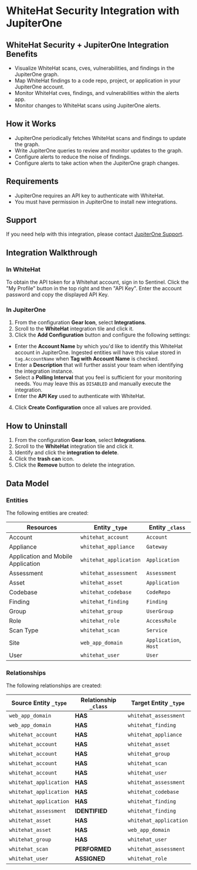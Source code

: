 # WhiteHat Security Integration with JupiterOne

## WhiteHat Security + JupiterOne Integration Benefits

- Visualize WhiteHat scans, cves, vulnerabilities, and findings in the
  JupiterOne graph.
- Map WhiteHat findings to a code repo, project, or application in your
  JupiterOne account.
- Monitor WhiteHat cves, findings, and vulnerabilities within the alerts app.
- Monitor changes to WhiteHat scans using JupiterOne alerts.

## How it Works

- JupiterOne periodically fetches WhiteHat scans and findings to update the
  graph.
- Write JupiterOne queries to review and monitor updates to the graph.
- Configure alerts to reduce the noise of findings.
- Configure alerts to take action when the JupiterOne graph changes.

## Requirements

- JupiterOne requires an API key to authenticate with WhiteHat.
- You must have permission in JupiterOne to install new integrations.

## Support

If you need help with this integration, please contact
[JupiterOne Support](https://support.jupiterone.io).

## Integration Walkthrough

### In WhiteHat

To obtain the API token for a Whitehat account, sign in to Sentinel. Click the
"My Profile" button in the top right and then "API Key". Enter the account
password and copy the displayed API Key.

### In JupiterOne

1. From the configuration **Gear Icon**, select **Integrations**.
2. Scroll to the **WhiteHat** integration tile and click it.
3. Click the **Add Configuration** button and configure the following settings:

- Enter the **Account Name** by which you'd like to identify this WhiteHat
  account in JupiterOne. Ingested entities will have this value stored in
  `tag.AccountName` when **Tag with Account Name** is checked.
- Enter a **Description** that will further assist your team when identifying
  the integration instance.
- Select a **Polling Interval** that you feel is sufficient for your monitoring
  needs. You may leave this as `DISABLED` and manually execute the integration.
- Enter the **API Key** used to authenticate with WhiteHat.

4. Click **Create Configuration** once all values are provided.

## How to Uninstall

1. From the configuration **Gear Icon**, select **Integrations**.
2. Scroll to the **WhiteHat** integration tile and click it.
3. Identify and click the **integration to delete**.
4. Click the **trash can** icon.
5. Click the **Remove** button to delete the integration.

<!-- {J1_DOCUMENTATION_MARKER_START} -->
<!--
********************************************************************************
NOTE: ALL OF THE FOLLOWING DOCUMENTATION IS GENERATED USING THE
"j1-integration document" COMMAND. DO NOT EDIT BY HAND! PLEASE SEE THE DEVELOPER
DOCUMENTATION FOR USAGE INFORMATION:

https://github.com/JupiterOne/sdk/blob/main/docs/integrations/development.md
********************************************************************************
-->

## Data Model

### Entities

The following entities are created:

| Resources                          | Entity `_type`         | Entity `_class`       |
| ---------------------------------- | ---------------------- | --------------------- |
| Account                            | `whitehat_account`     | `Account`             |
| Appliance                          | `whitehat_appliance`   | `Gateway`             |
| Application and Mobile Application | `whitehat_application` | `Application`         |
| Assessment                         | `whitehat_assessment`  | `Assessment`          |
| Asset                              | `whitehat_asset`       | `Application`         |
| Codebase                           | `whitehat_codebase`    | `CodeRepo`            |
| Finding                            | `whitehat_finding`     | `Finding`             |
| Group                              | `whitehat_group`       | `UserGroup`           |
| Role                               | `whitehat_role`        | `AccessRole`          |
| Scan Type                          | `whitehat_scan`        | `Service`             |
| Site                               | `web_app_domain`       | `Application`, `Host` |
| User                               | `whitehat_user`        | `User`                |

### Relationships

The following relationships are created:

| Source Entity `_type`  | Relationship `_class` | Target Entity `_type`  |
| ---------------------- | --------------------- | ---------------------- |
| `web_app_domain`       | **HAS**               | `whitehat_assessment`  |
| `web_app_domain`       | **HAS**               | `whitehat_finding`     |
| `whitehat_account`     | **HAS**               | `whitehat_appliance`   |
| `whitehat_account`     | **HAS**               | `whitehat_asset`       |
| `whitehat_account`     | **HAS**               | `whitehat_group`       |
| `whitehat_account`     | **HAS**               | `whitehat_scan`        |
| `whitehat_account`     | **HAS**               | `whitehat_user`        |
| `whitehat_application` | **HAS**               | `whitehat_assessment`  |
| `whitehat_application` | **HAS**               | `whitehat_codebase`    |
| `whitehat_application` | **HAS**               | `whitehat_finding`     |
| `whitehat_assessment`  | **IDENTIFIED**        | `whitehat_finding`     |
| `whitehat_asset`       | **HAS**               | `whitehat_application` |
| `whitehat_asset`       | **HAS**               | `web_app_domain`       |
| `whitehat_group`       | **HAS**               | `whitehat_user`        |
| `whitehat_scan`        | **PERFORMED**         | `whitehat_assessment`  |
| `whitehat_user`        | **ASSIGNED**          | `whitehat_role`        |

<!--
********************************************************************************
END OF GENERATED DOCUMENTATION AFTER BELOW MARKER
********************************************************************************
-->
<!-- {J1_DOCUMENTATION_MARKER_END} -->
